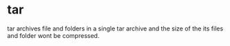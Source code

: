 # tar

tar archives file and folders in a single tar archive and the size of the its files and folder wont be compressed.